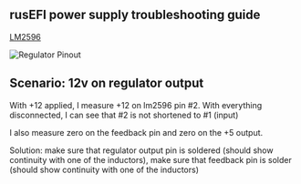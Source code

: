 ## rusEFI power supply troubleshooting guide

[LM2596](http://www.ti.com/product/lm2596)

![Regulator Pinout](Images/regulator_pinout.png)

## Scenario: 12v on regulator output

With +12 applied, I measure +12 on lm2596 pin #2. With everything disconnected, I can see that #2 is not shortened to #1 (input)

I also measure zero on the feedback pin and zero on the +5 output.

Solution: make sure that regulator output pin is soldered (should show continuity with one of the inductors), make sure that feedback pin is solder (should show continuity with one of the inductors)
